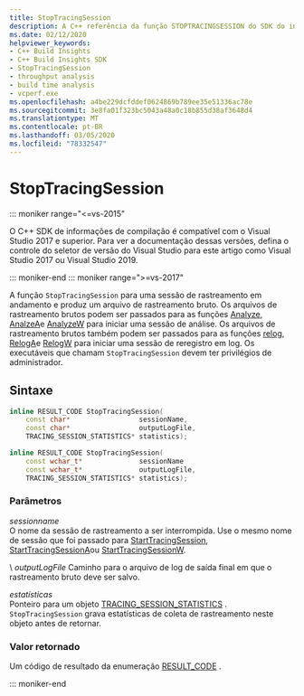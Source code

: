 ```yaml
---
title: StopTracingSession
description: A C++ referência da função STOPTRACINGSESSION do SDK do insights do Build.
ms.date: 02/12/2020
helpviewer_keywords:
- C++ Build Insights
- C++ Build Insights SDK
- StopTracingSession
- throughput analysis
- build time analysis
- vcperf.exe
ms.openlocfilehash: a4be229dcfddef0624869b789ee35e51336ac78e
ms.sourcegitcommit: 3e8fa01f323bc5043a48a0c18b855d38af3648d4
ms.translationtype: MT
ms.contentlocale: pt-BR
ms.lasthandoff: 03/05/2020
ms.locfileid: "78332547"
---
```

# <a name="stoptracingsession"></a>StopTracingSession

::: moniker range="<=vs-2015"

O C++ SDK de informações de compilação é compatível com o Visual Studio 2017 e superior. Para ver a documentação dessas versões, defina o controle do seletor de versão do Visual Studio para este artigo como Visual Studio 2017 ou Visual Studio 2019.

::: moniker-end
::: moniker range=">=vs-2017"

A função `StopTracingSession` para uma sessão de rastreamento em andamento e produz um arquivo de rastreamento bruto. Os arquivos de rastreamento brutos podem ser passados para as funções [Analyze](analyze.md), [AnalzeA](analyze-a.md)e [AnalyzeW](analyze-w.md) para iniciar uma sessão de análise. Os arquivos de rastreamento brutos também podem ser passados para as funções [relog](relog.md), [RelogA](relog-a.md)e [RelogW](relog-w.md) para iniciar uma sessão de reregistro em log. Os executáveis que chamam `StopTracingSession` devem ter privilégios de administrador.

## <a name="syntax"></a>Sintaxe

```cpp
inline RESULT_CODE StopTracingSession(
    const char*                 sessionName,
    const char*                 outputLogFile,
    TRACING_SESSION_STATISTICS* statistics);

inline RESULT_CODE StopTracingSession(
    const wchar_t*              sessionName
    const wchar_t*              outputLogFile,
    TRACING_SESSION_STATISTICS* statistics);
```

### <a name="parameters"></a>Parâmetros

*sessionname*\
O nome da sessão de rastreamento a ser interrompida. Use o mesmo nome de sessão que foi passado para [StartTracingSession](start-tracing-session.md), [StartTracingSessionA](start-tracing-session-a.md)ou [StartTracingSessionW](start-tracing-session-w.md).

\ *outputLogFile*
Caminho para o arquivo de log de saída final em que o rastreamento bruto deve ser salvo.

*estatísticas*\
Ponteiro para um objeto [TRACING_SESSION_STATISTICS](../other-types/tracing-session-statistics-struct.md) . `StopTracingSession` grava estatísticas de coleta de rastreamento neste objeto antes de retornar.

### <a name="return-value"></a>Valor retornado

Um código de resultado da enumeração [RESULT_CODE](../other-types/result-code-enum.md) .

::: moniker-end
